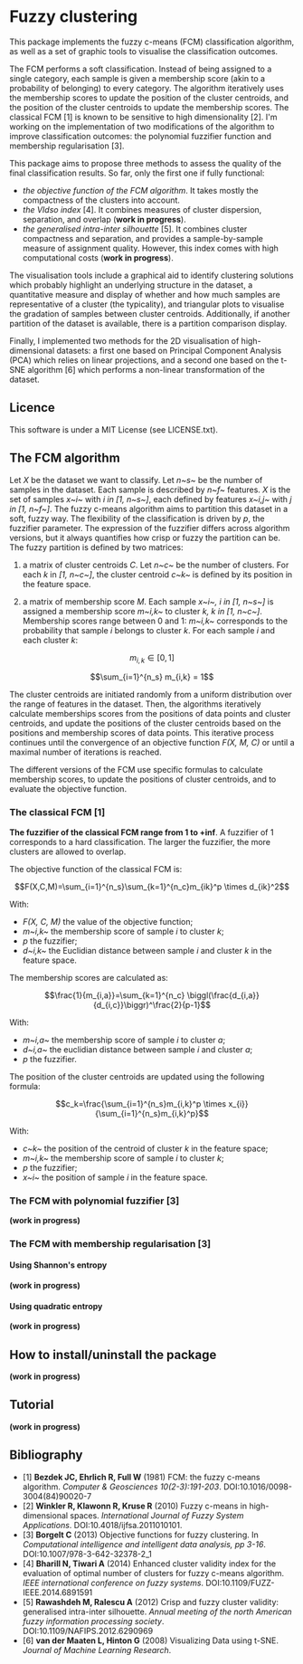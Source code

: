 # Fuzzy clustering

This package implements the fuzzy c-means (FCM) classification algorithm, as well as a set of graphic tools to visualise the classification outcomes.

The FCM performs a soft classification. Instead of being assigned to a single category, each sample is given a membership score (akin to a probability of belonging) to every category. The algorithm iteratively uses the membership scores to update the position of the cluster centroids, and the position of the cluster centroids to update the membership scores. The classical FCM [1] is known to be sensitive to high dimensionality [2]. I'm working on the implementation of two modifications of the algorithm to improve classification outcomes: the polynomial fuzzifier function and membership regularisation [3].

This package aims to propose three methods to assess the quality of the final classification results. So far, only the first one if fully functional:

- *the objective function of the FCM algorithm*. It takes mostly the compactness of the clusters into account.
- *the VIdso index* [4]. It combines measures of cluster dispersion, separation, and overlap (**work in progress**).
- *the generalised intra-inter silhouette* [5]. It combines cluster compactness and separation, and provides a sample-by-sample measure of assignment quality. However, this index comes with high computational costs (**work in progress**).

The visualisation tools include a graphical aid to identify clustering solutions which probably highlight an underlying structure in the dataset, a quantitative measure and display of whether and how much samples are representative of a cluster (the typicality), and triangular plots to visualise the gradation of samples between cluster centroids. Additionally, if another partition of the dataset is available, there is a partition comparison display.

Finally, I implemented two methods for the 2D visualisation of high-dimensional datasets: a first one based on Principal Component Analysis (PCA) which relies on linear projections, and a second one based on the t-SNE algorithm [6] which performs a non-linear transformation of the dataset.

## Licence

This software is under a MIT License (see LICENSE.txt).

## The FCM algorithm

Let *X* be the dataset we want to classify. Let *n~s~* be the number of samples in the dataset. Each sample is described by *n~f~* features.  *X* is the set of samples *x~i~* with *i in [1, n~s~]*, each defined by features *x~i,j~* with *j in [1, n~f~]*. The fuzzy c-means algorithm aims to partition this dataset in a soft, fuzzy way. The flexibility of the classification is driven by *p*, the fuzzifier parameter. The expression of the fuzzifier differs across algorithm versions, but it always quantifies how crisp or fuzzy the partition can be. The fuzzy partition is defined by two matrices:

1. a matrix of cluster centroids *C*. Let *n~c~*  be the number of clusters. For each *k* in *[1, n~c~]*, the cluster centroid *c~k~* is defined by its position in the feature space.

2. a matrix of membership score *M*. Each sample *x~i~, i in [1, n~s~]* is assigned a membership score *m~i,k~* to cluster *k, k in [1, n~c~]*. Membership scores range between 0 and 1: *m~i,k~* corresponds to the probability that sample *i* belongs to cluster *k*. For each sample *i* and each cluster *k*:

$$m_{i,k} \in [0, 1]$$

$$\sum_{i=1}^{n_s} m_{i,k} = 1$$

The cluster centroids are initiated randomly from a uniform distribution over the range of features in the dataset. Then, the algorithms iteratively calculate memberships scores from the positions of data points and cluster centroids, and update the positions of the cluster centroids based on the positions and membership scores of data points. This iterative process continues until the convergence of an objective function *F(X, M, C)* or until a maximal number of iterations is reached.

The different versions of the FCM use specific formulas to calculate membership scores, to update the positions of cluster centroids, and to evaluate the objective function.

### The classical FCM [1]

**The fuzzifier of the classical FCM range from 1 to +inf**. A fuzzifier of 1 corresponds to a hard classification. The larger the fuzzifier, the more clusters are allowed to overlap.

The objective function of the classical FCM is:

$$F(X,C,M)=\sum_{i=1}^{n_s}\sum_{k=1}^{n_c}m_{ik}^p \times d_{ik}^2$$

With:

- *F(X, C, M)* the value of the objective function;
- *m~i,k~* the membership score of sample *i* to cluster *k*;
- *p* the fuzzifier;
- *d~i,k~* the Euclidian distance between sample *i*  and cluster *k* in the feature space.

The membership scores are calculated as:

$$\frac{1}{m_{i,a}}=\sum_{k=1}^{n_c} \biggl(\frac{d_{i,a}}{d_{i,c}}\biggr)^\frac{2}{p-1}$$

With:

- *m~i,a~* the membership score of sample *i* to cluster *a*;
- *d~i,a~* the euclidian distance between sample *i* and cluster *a*;
- *p* the fuzzifier.

The position of the cluster centroids are updated using the following formula:

$$c_k=\frac{\sum_{i=1}^{n_s}m_{i,k}^p \times x_{i}}{\sum_{i=1}^{n_s}m_{i,k}^p}$$

With:

- *c~k~* the position of the centroid of cluster *k* in the feature space;
- *m~i,k~* the membership score of sample *i* to cluster *k*;
- *p* the fuzzifier;
- *x~i~* the position of sample *i* in the feature space.

### The FCM with polynomial fuzzifier [3]

**(work in progress)**

### The FCM with membership regularisation [3]

#### Using Shannon's entropy

 **(work in progress)**

#### Using quadratic entropy

 **(work in progress)**

## How to install/uninstall the package

 **(work in progress)**

## Tutorial

 **(work in progress)**

## Bibliography

- [1] **Bezdek JC, Ehrlich R, Full W** (1981) FCM: the fuzzy c-means algorithm. *Computer & Geosciences 10(2-3):191-203*. DOI:10.1016/0098-3004(84)90020-7
- [2] **Winkler R, Klawonn R, Kruse R** (2010) Fuzzy c-means in high-dimensional spaces. *International Journal of Fuzzy System Applications*. DOI:10.4018/ijfsa.2011010101.
- [3] **Borgelt C** (2013) Objective functions for fuzzy clustering. In *Computational intelligence and intelligent data analysis, pp 3-16*. DOI:10.1007/978-3-642-32378-2_1
- [4] **Bharill N, Tiwari A** (2014) Enhanced cluster validity index for the evaluation of optimal number of clusters for fuzzy c-means algorithm. *IEEE international conference on fuzzy systems*. DOI:10.1109/FUZZ-IEEE.2014.6891591
- [5] **Rawashdeh M, Ralescu A** (2012) Crisp and fuzzy cluster validity: generalised intra-inter silhouette. *Annual meeting of the north American fuzzy information processing society*. DOI:10.1109/NAFIPS.2012.6290969
- [6] **van der Maaten L, Hinton G** (2008) Visualizing Data using t-SNE. *Journal of Machine Learning Research*.

